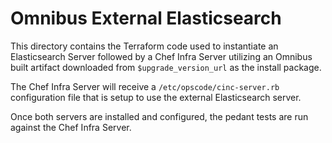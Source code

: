 # Omnibus External Elasticsearch

This directory contains the Terraform code used to instantiate an Elasticsearch Server followed by a Chef Infra Server utilizing an Omnibus built artifact downloaded from `$upgrade_version_url` as the install package.

The Chef Infra Server will receive a `/etc/opscode/cinc-server.rb` configuration file that is setup to use the external Elasticsearch server.

Once both servers are installed and configured, the pedant tests are run against the Chef Infra Server.
